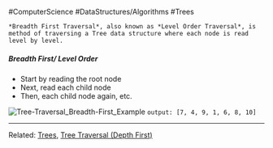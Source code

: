 #ComputerScience #DataStructures/Algorithms #Trees 

```ad-summary
*Breadth First Traversal*, also known as *Level Order Traversal*, is method of traversing a Tree data structure where each node is read level by level. 
```

##### Breadth First/ Level Order
- Start by reading the root node
- Next, read each child node
- Then, each child node again, etc.

![Tree-Traversal_Breadth-First_Example](Tree-Traversal_Breadth-First_Example.png)
`output: [7, 4, 9, 1, 6, 8, 10]`

---
Related: [Trees](Trees.md), [Tree Traversal (Depth First)](Tree%20Traversal%20(Depth%20First).md)